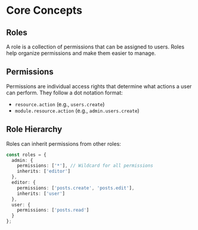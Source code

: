 # Core Concepts

## Roles
A role is a collection of permissions that can be assigned to users. Roles help organize permissions and make them easier to manage.

## Permissions
Permissions are individual access rights that determine what actions a user can perform. They follow a dot notation format:
- `resource.action` (e.g., `users.create`)
- `module.resource.action` (e.g., `admin.users.create`)

## Role Hierarchy
Roles can inherit permissions from other roles:

```typescript
const roles = {
  admin: {
    permissions: ['*'], // Wildcard for all permissions
    inherits: ['editor']
  },
  editor: {
    permissions: ['posts.create', 'posts.edit'],
    inherits: ['user']
  },
  user: {
    permissions: ['posts.read']
  }
};
```